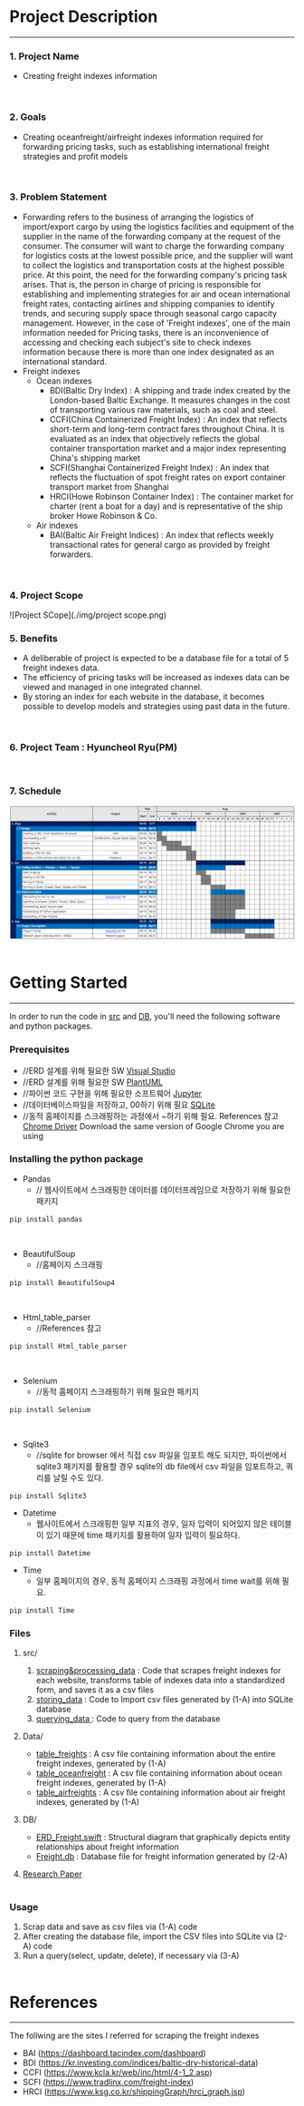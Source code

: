 # Project Description 
***

### 1. Project Name 
* Creating freight indexes information
<br>

### 2. Goals
* Creating oceanfreight/airfreight indexes information required for forwarding pricing tasks, such as establishing international freight strategies and profit models
<br>

### 3. Problem Statement
* Forwarding refers to the business of arranging the logistics of import/export cargo by using the logistics facilities and equipment of the supplier in the name of the forwarding company at the request of the consumer. The consumer will want to charge the forwarding company for logistics costs at the lowest possible price, and the supplier will want to collect the logistics and transportation costs at the highest possible price. At this point, the need for the forwarding company's pricing task arises. That is, the person in charge of pricing is responsible for establishing and implementing strategies for air and ocean international freight rates, contacting airlines and shipping companies to identify trends, and securing supply space through seasonal cargo capacity management. However, in the case of 'Freight indexes', one of the main information needed for Pricing tasks, there is an inconvenience of accessing and checking each subject's site to check indexes information because there is more than one index designated as an international standard. 
* Freight indexes
   * Ocean indexes
      * BDI(Baltic Dry Index) : A shipping and trade index created by the London-based Baltic Exchange. It measures changes in the cost of transporting various raw materials, such as coal and steel.
      * CCFI(China Containerized Freight Index) : An index that reflects short-term and long-term contract fares throughout China. It is evaluated as an index that objectively reflects the global container transportation market and a major index representing China's shipping market
      * SCFI(Shanghai Containerized Freight Index) : An index that reflects the fluctuation of spot freight rates on export container transport market from Shanghai
      * HRCI(Howe Robinson Container Index) : The container market for charter (rent a boat for a day) and is representative of the ship broker Howe Robinson & Co.
   * Air indexes
      * BAI(Baltic Air Freight Indices) : An index that reflects weekly transactional rates for general cargo as provided by freight forwarders.
<br>

### 4. Project Scope
![Project SCope](./img/project scope.png)
<br>

### 5. Benefits
* A deliberable of project is expected to be a database file for a total of 5 freight indexes data.
* The efficiency of pricing tasks will be increased as indexes data can be viewed and managed in one integrated channel.
* By storing an index for each website in the database, it becomes possible to develop models and strategies using past data in the future.
<br>

### 6. Project Team : Hyuncheol Ryu(PM)
<br>

### 7. Schedule 
![Schedule](./img/Schedule.PNG)
<br><br>

# Getting Started
***
In order to run the code in [src](link) and [DB](link), you'll need the following software and python packages.


### Prerequisites
* //ERD 설계를 위해 필요한 SW [Visual Studio](https://www.guru99.com/download-install-visual-studio.html)
* //ERD 설계를 위해 필요한 SW [PlantUML](https://se-education.org/addressbook-level4/UsingPlantUml.html)
* //파이썬 코드 구현을 위해 필요한 소프트웨어 [Jupyter](https://jupyter.readthedocs.io/en/latest/install.html)
* //데이터베이스파일을 저장하고, 00하기 위해 필요 [SQLite](https://www.tutorialspoint.com/sqlite/sqlite_installation.htm)
* //동적 홈페이지를 스크래핑하는 과정에서 ~하기 위해 필요. References 참고  [Chrome Driver](https://chromedriver.chromium.org/downloads) Download the same version of Google Chrome you are using

### Installing the python package
* Pandas
    * // 웹사이트에서 스크래핑한 데이터를 데이터프레임으로 저장하기 위해 필요한 패키지
<pre><code>pip install pandas</code></pre>
<br>

* BeautifulSoup
    * //홈페이지 스크래핑 
<pre><code>pip install BeautifulSoup4</code></pre>
<br>

* Html_table_parser
    * //References 참고
<pre><code>pip install Html_table_parser</code></pre>
<br>

* Selenium
    * //동적 홈페이지 스크래핑하기 위해 필요한 패키지
<pre><code>pip install Selenium</code></pre>
<br>

* Sqlite3
    * //sqlite for browser 에서 직접 csv 파일을 임포트 해도 되지만, 파이썬에서 sqlite3 패키지를 활용할 경우 sqlite의 db file에서 csv 파일을 임포트하고, 쿼리를 날릴 수도 있다. 
<pre><code>pip install Sqlite3</code></pre>

* Datetime
    * 웹사이트에서 스크래핑한 일부 지표의 경우, 일자 입력이 되어있지 않은 테이블이 있기 때문에 time 패키지를 활용하여 일자 입력이 필요하다. 
<pre><code>pip install Datetime</code></pre>

* Time
    * 일부 홈페이지의 경우, 동적 홈페이지 스크래핑 과정에서 time wait를 위해 필요.
<pre><code>pip install Time</code></pre>

### Files
1. src/ 
    1. [scraping&processing_data](./src/scraping&processing_data.ipynb) : Code that scrapes freight indexes for each website, transforms table of indexes data into a standardized form, and saves it as a csv files
    2. [storing_data]() : Code to Import csv files generated by (1-A) into SQLite database
    3. [querying_data ]() : Code to query from the database
    
    
2. Data/ 
    * [table_freights]() : A csv file containing information about the entire freight indexes, generated by (1-A)
    * [table_oceanfreight]() : A csv file containing information about ocean freight indexes, generated by (1-A)
    * [table_airfreights]() : A csv file containing information about air freight indexes, generated by (1-A)
    
    
3. DB/ 
    * [ERD_Freight.swift]() : Structural diagram that graphically depicts entity relationships about freight information
    * [Freight.db]() : Database file for freight information generated by (2-A)
    
4. [Research Paper]()
<br><br>

### Usage
1. Scrap data and save as csv files via (1-A) code
2. After creating the database file, import the CSV files into SQLite via (2-A) code
3. Run a query(select, update, delete), if necessary via (3-A) 
<br><br>

# References
***
The follwing are the sites I referred for scraping the freight indexes
* BAI (https://dashboard.tacindex.com/dashboard)
* BDI (https://kr.investing.com/indices/baltic-dry-historical-data)
* CCFI (https://www.kcla.kr/web/inc/html/4-1_2.asp)
* SCFI (https://www.tradlinx.com/freight-index)
* HRCI (https://www.ksg.co.kr/shippingGraph/hrci_graph.jsp)
